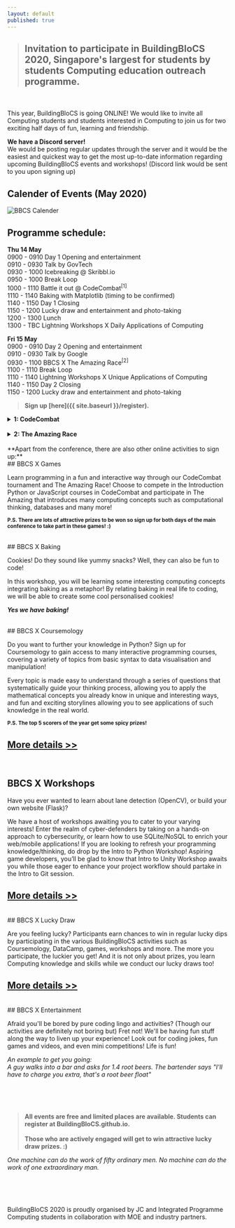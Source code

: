 ```yaml
---
layout: default
published: true
---
```


> ## Invitation to participate in BuildingBloCS 2020, Singapore's largest for students by students Computing education outreach programme.  

<br><br>
This year, BuildingBloCS is going ONLINE! We would like to invite all Computing students and students interested in Computing to join us for two exciting half days of fun, learning and friendship.  

**We have a Discord server!**  
We would be posting regular updates through the server and it would be the easiest and quickest way to get the most up-to-date information regarding upcoming BuildingBloCS events and workshops! (Discord link would be sent to you upon signing up)


## Calender of Events (May 2020)
<div>
<img src="https://user-images.githubusercontent.com/47784720/81354593-9f7bb900-90fe-11ea-9974-36a208a1a379.png" alt="BBCS Calender" style="max-width:100%;"/>
</div>

## Programme schedule:
**Thu 14 May**  
0900 - 0910 Day 1 Opening and entertainment  
0910 - 0930 Talk by GovTech  
0930 - 1000 Icebreaking @ Skribbl.io  
0950 - 1000 Break Loop  
1000 - 1110 Battle it out @ CodeCombat<sup>[1]</sup>  
1110 - 1140 Baking with Matplotlib (timing to be confirmed)  
1140 - 1150 Day 1 Closing  
1150 - 1200 Lucky draw and entertainment and photo-taking  
1200 - 1300 Lunch  
1300 - TBC  Lightning Workshops X Daily Applications of Computing  

**Fri 15 May**  
0900 - 0910 Day 2 Opening and entertainment  
0910 - 0930 Talk by Google  
0930 - 1100 BBCS X The Amazing Race<sup>[2]</sup>  
1100 - 1110 Break Loop  
1110 - 1140 Lightning Workshops X Unique Applications of Computing  
1140 - 1150 Day 2 Closing  
1150 - 1200 Lucky draw and entertainment and photo-taking  

> **Sign up [here]({{ site.baseurl }}/register).**

<div>
<details>
  <summary><strong>1: CodeCombat</strong></summary><br>
  CodeCombat is an online multiplayer game that requires players to utilise code to complete various levels. Unlike typical games which are rigidly based on superficial input, CodeCombat centers itself on tasking players to directly script and code the behaviours of their characters. No WASD keys, R1 to fire, etc. CodeCombat is of a higher level. Code to conquer. Ctrl W to quit.
</details>  
  
<br>

<details>
<summary><strong>2: The Amazing Race</strong></summary><br>
Participate in an Amazing Race style online competition with multiple stages and tasks based on computing related topics. Participants will be working in groups to tackle a variety of programming problems, each relating to a H2 Computing topic or BBCS workshop. At the end of each stage, participants will play a little scavenger hunt to look for the hidden password which will eventually unlock the final puzzle. Members will have to work together to overcome these unique programming tasks.
</details>
</div>

<br>
**Apart from the conference, there are also other online activities to sign up:**   

<br>
## BBCS X Games  

Learn programming in a fun and interactive way through our CodeCombat tournament and The Amazing Race! Choose to compete in the Introduction Python or JavaScript courses in CodeCombat and participate in The Amazing that introduces many computing concepts such as computational thinking, databases and many more!  

<sup>**P.S.
There are lots of attractive prizes to be won so sign up for both days of the main conference to take part in these games! :)**</sup> 

<br>
## BBCS X Baking  

Cookies! Do they sound like yummy snacks? Well, they can also be fun to code!

In this workshop, you will be learning some interesting computing concepts integrating baking as a metaphor! By relating baking in real life to coding, we will be able to create some cool personalised cookies!  

***Yes we have baking!***    

<br>
## BBCS X Coursemology  

Do you want to further your knowledge in Python? Sign up for Coursemology to gain access to many interactive programming courses, covering a variety of topics from basic syntax to data visualisation and manipulation!

Every topic is made easy to understand through a series of questions that systematically guide your thinking process, allowing you to apply the mathematical concepts you already know in unique and interesting ways, and fun and exciting storylines allowing you to see applications of such knowledge in the real world.


<sup>**P.S. The top 5 scorers of the year get some spicy prizes!**</sup>  

## [More details >>](https://buildingblocs.github.io/2020/pre-event/coursemology/)  

<br>

## BBCS X Workshops  

Have you ever wanted to learn about lane detection (OpenCV), or build your own website (Flask)? 

We have a host of workshops awaiting you to cater to your varying interests! Enter the realm of cyber-defenders by taking on a hands-on approach to cybersecurity, or learn how to use SQLite/NoSQL to enrich your web/mobile applications! If you are looking to refresh your programming knowledge/thinking, do drop by the Intro to Python Workshop! Aspiring game developers, you’ll be glad to know that Intro to Unity Workshop awaits you while those eager to enhance your project workflow should partake in the Intro to Git session.  

## [More details >>](https://buildingblocs.github.io/2020/pre-event/workshop/)  
  
<br>
## BBCS X Lucky Draw  

Are you feeling lucky? Participants earn chances to win in regular lucky dips by participating in the various BuildingBloCS activities such as Coursemology, DataCamp, games, workshops and more. The more you participate, the luckier you get! And it is not only about prizes, you learn Computing knowledge and skills while we conduct our lucky draws too!<br>

## [More details >>](https://buildingblocs.github.io/2020/pre-event/luckydraw/)  

<br>
## BBCS X Entertainment  

Afraid you'll be bored by pure coding lingo and activities? (Though our activities are definitely not boring but) Fret not! We'll be having fun stuff along the way to liven up your experience! Look out for coding jokes, fun games and videos, and even mini competitions! Life is fun! 

*An example to get you going:<br>
A guy walks into a bar and asks for 1.4 root beers. The bartender says "I'll have to charge you extra, that's a root beer float"*

<br><br><br>
> **All events are free and limited places are available. Students can register at BuildingBloCS.github.io.**<br><br>
> **Those who are actively engaged will get to win attractive lucky draw prizes. :)**  

*One machine can do the work of fifty ordinary men. No machine can do the work of one extraordinary man.*  

<br><br><br>

BuildingBloCS 2020 is proudly organised by JC and Integrated Programme Computing students in collaboration with MOE and industry partners.
